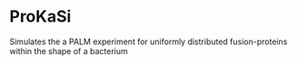 # ProKaSi
Simulates the a PALM experiment for uniformly distributed fusion-proteins within the shape of a bacterium
